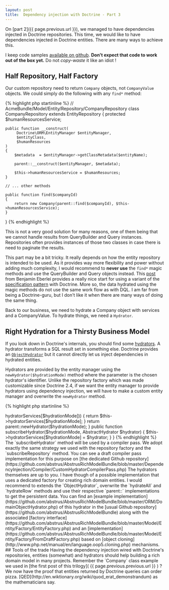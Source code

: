 ```yaml
---
layout: post
title:  Dependency injection with Doctrine - Part 3
---
```


On [part 2]({{ page.previous.url }}), we managed to have dependencies injected in Doctrine 
repositories.  This time, we would like to have dependencies injected in Doctrine entities.
There are many ways to achieve this. 

I keep code samples [available on github](https://github.com/abstrus/AbstrusRichModelBundle). 
**Don't expect that code to work out of the box yet.**  Do not *copy-waste* it like an idiot !

## Half Repository, Half Factory

Our custom repository need to return `Company` objects, not `CompanyValue` objects.
We could simply do the following with any `find*` method:

{% highlight php startinline %}
// AcmeBundle/Model/Entity/Repository/CompanyRepository
class CompanyRepository
    extends EntityRepository
{
    protected $humanResourcesService;
    
    public function __construct(
         Doctrine\ORM\EntityManager $entityManager, 
         $entityClass,
         $humanResources
    )
    {
        $metadata  = $entityManager->getClassMetadata($entityName);
        
        parent::__construct($entityManager, $metadata);
        
        $this->humanResourcesService = $humanResources;
    }

    // ... other methods

    public function find($companyId)
    {
        return new Company(parent::find($companyId), $this->humanResourcesService);
    }
}
{% endhighlight %}

This is not a very good solution for many reasons, one of them being that we cannot handle results from
QueryBuilder and Query instances.  Repositories often provides instances of those two classes in case
there is need to paginate the results.  

This part may be a bit tricky.  It really depends on how the entity repository is intended to be used.
As it provides way more flexibility and power without adding much complexity, I would recommend to
**never use** the `find*` magic methods and use the QueryBuilder and Query objects instead.  This 
[post](http://whitewashing.de/2013/03/04/doctrine_repositories.html) from Benjamin Eberlei provides a 
really nice start for using a variant of the 
[specification pattern](http://en.wikipedia.org/wiki/Specification_pattern) with Doctrine.  More so,
the data hydrated using the magic methods do not use the same work flow as with DQL.  I am far from
being a Doctrine-guru, but I don't like it when there are many ways of doing the same thing.

Back to our business, we need to hydrate a Company object with services and a CompanyValue.  To 
hydrate things, we need a `Hydrator`.  

## Right Hydration for a Thirsty Business Model

If you look down in Doctrine's internals, you should find some 
[hydrators](http://www.doctrine-project.org/api/orm/2.4/namespace-Doctrine.ORM.Internal.Hydration.html).
A hydrator transforms a SQL result set in something else.  Doctrine provides an 
[`ObjectHydrator`](http://www.doctrine-project.org/api/orm/2.4/class-Doctrine.ORM.Internal.Hydration.ObjectHydrator.html)
but it cannot directly let us inject dependencies in hydrated entities.

Hydrators are provided by the entity manager using the `newHydrator($hydrationMode)` method where 
the parameter is the chosen hydrator's identifier.  Unlike the repository factory which was made
customizable since Doctrine 2.4, if we want the entity manager to provide hydrators using dependency
injection, we will have to make a custom entity manager and overwrite the `newHydrator` method.

{% highlight php startinline %}
<?php
// AcmeBundle/ORM/EntityManager.php

use Doctrine\ORM\EntityManager as DoctrineEntityManager;
    Doctrine\ORM\Internal\Hydration\AbstractHydrator;

class EntityManager 
    extends 
        DoctrineEntityManager
{
    protected $hydratorServices = array();
    
    public function newHydrator($hydrationMode)
    {
        if (isset($this->hydratorServices[$hydrationMode])) {
            return $this->hydratorServices[$hydrationMode];
        }
        
        return parent::newHydrator($hydrationMode);
    }
    
    public function subscribeHydrator($hydrationMode, AbstractHydrator $hydrator)
    {
        $this->hydratorServices[$hydrationMode] = $hydrator;
    }
}
{% endhighlight %}

The `subscribeHydrator` method will be used by a compiler pass.  We adopt exactly the same
strategy we used with the repository factory and the `subscribeRepository` method.  You can see a
draft compiler pass implementation for this purpose on 
[the dedicated Github repository](https://github.com/abstrus/AbstrusRichModelBundle/blob/master/DependencyInjection/Compiler/CustomHydratorCompilerPass.php)

The hydrators themselves are up to you.  I have though of a possible implementation that uses a
dedicated factory for creating rich domain entities.  I would recommend to extends the
`ObjectHydrator`, overwrite the `hydrateAll` and `hydrateRow` methods and use their respective
`parent::` implementations to get the persistent data.  You can find an 
[example implementation](https://github.com/abstrus/AbstrusRichModelBundle/blob/master/ORM/DomainObjectHydrator.php) 
of this hydrator in the 
[usual Github repository](https://github.com/abstrus/AbstrusRichModelBundle)
along with the associated 
[factory interface](https://github.com/abstrus/AbstrusRichModelBundle/blob/master/Model/Entity/Factory/EntityFactory.php)
and an
[implementation](https://github.com/abstrus/AbstrusRichModelBundle/blob/master/Model/Entity/Factory/FromDraftFactory.php)
based on [object cloning](http://www.php.net/manual/en/language.oop5.cloning.php) mechanisms.

## Tools of the trade

Having the dependency injection wired with Doctrine's repositories, entities (somewhat) and 
hydrators should help building a rich domain model in many projects.  Remember the `Company` class 
example we used in [the first post of this trilogy]( {{ page.previous.previous.url }} ) ?  We now
have the proof that entities returned by Doctrine queries can order pizza. 
[QED](http://en.wiktionary.org/wiki/quod_erat_demonstrandum) as the mathematicians say.
